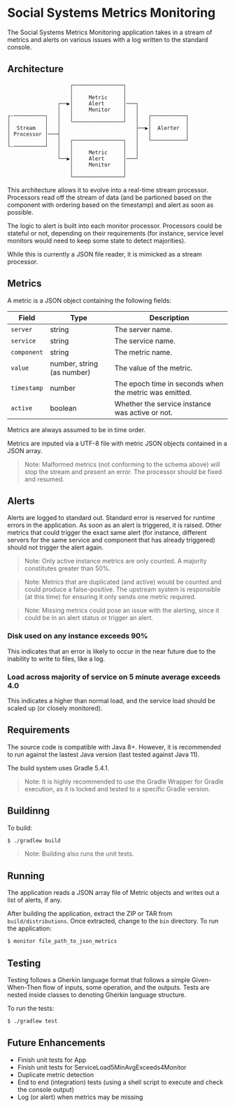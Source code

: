 # Social Systems Metrics Monitoring

The Social Systems Metrics Monitoring application takes in a stream of metrics and alerts on various issues with a log written to the standard console.

## Architecture

```
                    ┌────────────────┐
                    │                │
                    │     Metric     │
                ┌──▶│     Alert      │───┐
                │   │     Monitor    │   │
┌-──────────┐   │   │                │   │   ┌───────────┐
│           │   │   └────────────────┘   │   │           │
│  Stream   │   │                        ├──▶│  Alerter  │
│ Processor │───┤                        │   │           │
│           │   │   ┌────────────────┐   │   └───────────┘
└-──────────┘   │   │                │   │
                │   │     Metric     │   │
                └──▶│     Alert      │───┘
                    │     Monitor    │
                    │                │
                    └────────────────┘
```

This architecture allows it to evolve into a real-time stream processor. Processors read off the stream of data (and be partioned based on the component with ordering based on the timestamp) and alert as soon as possible.

The logic to alert is built into each monitor processor. Processors could be stateful or not, depending on their requirements (for instance, service level monitors would need to keep some state to detect majorities).

While this is currently a JSON file reader, it is mimicked as a stream processor.

## Metrics

A metric is a JSON object containing the following fields:

| Field       | Type                       | Description                                            |
| ----------- | -------------------------- | ------------------------------------------------------ |
| `server`    | string                     | The server name.                                       |
| `service`   | string                     | The service name.                                      |
| `component` | string                     | The metric name.                                       |
| `value`     | number, string (as number) | The value of the metric.                               |
| `timestamp` | number                     | The epoch time in seconds when the metric was emitted. |
| `active`    | boolean                    | Whether the service instance was active or not.        |

Metrics are always assumed to be in time order.

Metrics are inputed via a UTF-8 file with metric JSON objects contained in a JSON array.

> Note: Malformed metrics (not conforming to the schema above) will stop the stream and present an error. The processor should be fixed and resumed.

## Alerts

Alerts are logged to standard out. Standard error is reserved for runtime errors in the application. As soon as an alert is triggered, it is raised. Other metrics that could trigger the exact same alert (for instance, different servers for the same service and component that has already triggered) should not trigger the alert again.

> Note: Only active instance metrics are only counted. A majority constitutes greater than 50%.

> Note: Metrics that are duplicated (and active) would be counted and could produce a false-positive. The upstream system is responsible (at this time) for ensuring it only sends one metric required.

> Note: Missing metrics could pose an issue with the alerting, since it could be in an alert status or trigger an alert.

### Disk used on any instance exceeds 90%

This indicates that an error is likely to occur in the near future due to the inability to write to files, like a log.

### Load across majority of service on 5 minute average exceeds 4.0

This indicates a higher than normal load, and the service load should be scaled up (or closely monitored).

## Requirements

The source code is compatible with Java 8+. However, it is recommended to run against the lastest Java version (last tested against Java 11).

The build system uses Gradle 5.4.1.

> Note: It is highly recommended to use the Gradle Wrapper for Gradle execution, as it is locked and tested to a specific Gradle version.

## Buildinng

To build:

```bash
$ ./gradlew build
```

> Note: Building also runs the unit tests.

## Running

The application reads a JSON array file of Metric objects and writes out a list of alerts, if any.

After building the application, extract the ZIP or TAR from `build/distributions`. Once extracted, change to the `bin` directory. To run the application:

```bash
$ monitor file_path_to_json_metrics
```

## Testing

Testing follows a Gherkin language format that follows a simple Given-When-Then flow of inputs, some operation, and the outputs. Tests are nested inside classes to denoting Gherkin language structure.

To run the tests:

```bash
$ ./gradlew test
```

## Future Enhancements

- Finish unit tests for App
- Finish unit tests for ServiceLoad5MinAvgExceeds4Monitor
- Duplicate metric detection
- End to end (integration) tests (using a shell script to execute and check the console output)
- Log (or alert) when metrics may be missing

